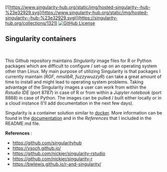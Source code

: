 
[![https://www.singularity-hub.org/static/img/hosted-singularity--hub-%23e32929.svg](https://www.singularity-hub.org/static/img/hosted-singularity--hub-%23e32929.svg)](https://singularity-hub.org/collections/1321)
[![GitHub License](https://img.shields.io/badge/license-MIT-green.svg)](https://opensource.org/licenses/MIT)

## Singularity containers
<br>

This Github repository maintains *Singularity* image files for R or Python packages which are difficult to configure / set-up on an operating system other than Linux. My main purpose of utilizing Singularity is that packages I currently maintain (*RGF*, *nmslibR*, *fuzzywuzzyR*) can take a great amount of time to install and might lead to operating system problems. Taking advantage of the Singularity images a user can work from within the *Rstudio IDE* (port 8787) in case of R or from within a *Jupyter notebook* (port 8888) in case of Python. The images can be pulled / built either locally or in a cloud instance (I'll add documentation in the next few days).

Singularity is a container solution similar to [docker](https://www.docker.com/). More information can be found in the [documentation](https://www.sylabs.io/guides/2.5.1/user-guide.pdf) and in the *References* that I included in the README.md file.


**References** :

* https://github.com/singularityhub
* https://vsoch.github.io/
* https://github.com/nickjer/singularity-rstudio
* https://github.com/nickjer/singularity-r
* https://bwlewis.github.io/r-and-singularity/
